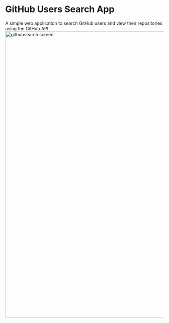 # GitHub Users Search App
A simple web application to search GitHub users and view their repositories using the GitHub API.
<img width="1898" height="911" alt="githubsearch screen" src="https://github.com/user-attachments/assets/328ca88e-f881-44ca-aad4-aa24f6bfe3c0" />
